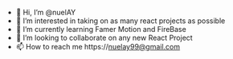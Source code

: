 - 👋 Hi, I’m @nuelAY
- 👀 I’m interested in taking on as many react projects as possible
- 🌱 I’m currently learning Famer Motion and FireBase
- 💞️ I’m looking to collaborate on any new React Project
- 📫 How to reach me https://nuelay99@gmail.com

<!---
nuelAY/nuelAY is a ✨ special ✨ repository because its `README.md` (this file) appears on your GitHub profile.
You can click the Preview link to take a look at your changes.
--->
